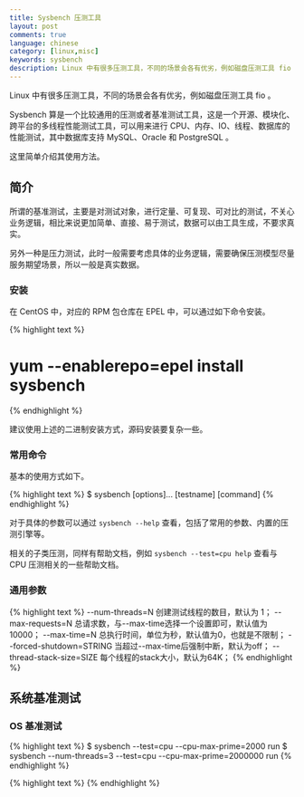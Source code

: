 ```yaml
---
title: Sysbench 压测工具
layout: post
comments: true
language: chinese
category: [linux,misc]
keywords: sysbench
description: Linux 中有很多压测工具，不同的场景会各有优劣，例如磁盘压测工具 fio 。Sysbench 算是一个比较通用的压测或者基准测试工具，这是一个开源、模块化、跨平台的多线程性能测试工具，可以用来进行 CPU、内存、IO、线程、数据库的性能测试，其中数据库支持 MySQL、Oracle 和 PostgreSQL 。这里简单介绍其使用方法。
---
```


Linux 中有很多压测工具，不同的场景会各有优劣，例如磁盘压测工具 fio 。

Sysbench 算是一个比较通用的压测或者基准测试工具，这是一个开源、模块化、跨平台的多线程性能测试工具，可以用来进行 CPU、内存、IO、线程、数据库的性能测试，其中数据库支持 MySQL、Oracle 和 PostgreSQL 。

这里简单介绍其使用方法。

<!-- more -->

## 简介

所谓的基准测试，主要是对测试对象，进行定量、可复现、可对比的测试，不关心业务逻辑，相比来说更加简单、直接、易于测试，数据可以由工具生成，不要求真实。

另外一种是压力测试，此时一般需要考虑具体的业务逻辑，需要确保压测模型尽量服务期望场景，所以一般是真实数据。

### 安装

在 CentOS 中，对应的 RPM 包仓库在 EPEL 中，可以通过如下命令安装。

{% highlight text %}
# yum --enablerepo=epel install sysbench
{% endhighlight %}

建议使用上述的二进制安装方式，源码安装要复杂一些。

### 常用命令

基本的使用方式如下。

{% highlight text %}
$ sysbench [options]... [testname] [command]
{% endhighlight %}

对于具体的参数可以通过 `sysbench --help` 查看，包括了常用的参数、内置的压测引擎等。

相关的子类压测，同样有帮助文档，例如 `sysbench --test=cpu help` 查看与 CPU 压测相关的一些帮助文档。

### 通用参数

{% highlight text %}
--num-threads=N            创建测试线程的数目，默认为 1；
--max-requests=N           总请求数，与--max-time选择一个设置即可，默认值为 10000；
--max-time=N               总执行时间，单位为秒，默认值为0，也就是不限制；
--forced-shutdown=STRING   当超过--max-time后强制中断，默认为off；
--thread-stack-size=SIZE   每个线程的stack大小，默认为64K；
{% endhighlight %}

## 系统基准测试

### OS 基准测试

{% highlight text %}
$ sysbench --test=cpu --cpu-max-prime=2000 run
$ sysbench --num-threads=3 --test=cpu --cpu-max-prime=2000000 run
{% endhighlight %}

<!--
## Memory 基准测试

主要是针对不同的块大小进行内存的连续读写或者随机读写测试。

--memory-block-size=SIZE    size of memory block for test [1K]
--memory-total-size=SIZE    total size of data to transfer [100G]
--memory-scope=STRING       memory access scope {global,local} [global]
--memory-hugetlb=[on|off]   allocate memory from HugeTLB pool [off]
--memory-oper=STRING        type of memory operations {read, write, none} [write]
--memory-access-mode=STRING memory access mode {seq,rnd} [seq]

./sysbench --test=memory --memory-block-size=8K --memory-total-size=1G --memory-access-mode=seq run

https://wiki.gentoo.org/wiki/Sysbench
https://www.cnblogs.com/chenmh/p/5866058.html
https://www.cnblogs.com/kismetv/p/7615738.html
-->

{% highlight text %}
{% endhighlight %}
